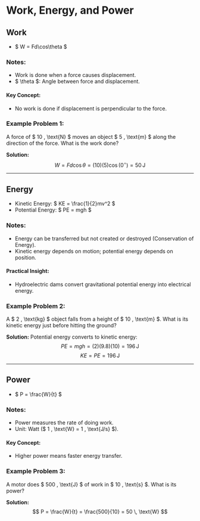 # Work, Energy, and Power

## Work
- $ W = Fd\cos\theta $

### Notes:
- Work is done when a force causes displacement.
- $ \theta $: Angle between force and displacement.

#### Key Concept:
- No work is done if displacement is perpendicular to the force.

### Example Problem 1:
A force of $ 10 \, \text{N} $ moves an object $ 5 \, \text{m} $ along the direction of the force. What is the work done?

**Solution:**
$$
W = Fd\cos\theta = (10)(5)\cos(0^\circ) = 50 \, \text{J}
$$

---

## Energy
- Kinetic Energy: $ KE = \frac{1}{2}mv^2 $
- Potential Energy: $ PE = mgh $

### Notes:
- Energy can be transferred but not created or destroyed (Conservation of Energy).
- Kinetic energy depends on motion; potential energy depends on position.

#### Practical Insight:
- Hydroelectric dams convert gravitational potential energy into electrical energy.

### Example Problem 2:
A $ 2 \, \text{kg} $ object falls from a height of $ 10 \, \text{m} $. What is its kinetic energy just before hitting the ground?

**Solution:**
Potential energy converts to kinetic energy:
$$
PE = mgh = (2)(9.8)(10) = 196 \, \text{J}
$$
$$
KE = PE = 196 \, \text{J}
$$

---

## Power
- $ P = \frac{W}{t} $

### Notes:
- Power measures the rate of doing work.
- Unit: Watt ($ 1 \, \text{W} = 1 \, \text{J/s} $).

#### Key Concept:
- Higher power means faster energy transfer.

### Example Problem 3:
A motor does $ 500 \, \text{J} $ of work in $ 10 \, \text{s} $. What is its power?

**Solution:**
$$
P = \frac{W}{t} = \frac{500}{10} = 50 \, \text{W}
$$